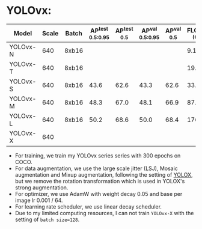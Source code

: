# YOLOvx:

| Model    | Scale | Batch | AP<sup>test<br>0.5:0.95 | AP<sup>test<br>0.5 | AP<sup>val<br>0.5:0.95 | AP<sup>val<br>0.5 | FLOPs<br><sup>(G) | Params<br><sup>(M) | Weight |
|----------|-------|-------|-------------------------|--------------------|------------------------|-------------------|-------------------|--------------------|--------|
| YOLOvx-N |  640  | 8xb16 |                         |                    |                        |                   |      9.1          |        2.4         |  |
| YOLOvx-T |  640  | 8xb16 |                         |                    |                        |                   |      19.0         |        5.1         |  |
| YOLOvx-S |  640  | 8xb16 |         43.6            |        62.6        |          43.3          |        62.6       |      33.6         |        9.0         | [ckpt](https://github.com/yjh0410/PyTorch_YOLO_Tutorial/releases/download/yolo_tutorial_ckpt/yolovx_s_coco.pth) |
| YOLOvx-M |  640  | 8xb16 |         48.3            |        67.0        |          48.1          |        66.9       |      87.4         |        23.6        | [ckpt](https://github.com/yjh0410/PyTorch_YOLO_Tutorial/releases/download/yolo_tutorial_ckpt/yolovx_m_coco.pth) |
| YOLOvx-L |  640  | 8xb16 |         50.2            |        68.6        |          50.0          |        68.4       |      176.6        |        47.6        | [ckpt](https://github.com/yjh0410/PyTorch_YOLO_Tutorial/releases/download/yolo_tutorial_ckpt/yolovx_l_coco.pth) |
| YOLOvx-X |  640  |       |                         |                    |                        |                   |                   |                    |  |

- For training, we train my YOLOvx series series with 300 epochs on COCO.
- For data augmentation, we use the large scale jitter (LSJ), Mosaic augmentation and Mixup augmentation, following the setting of [YOLOX](https://github.com/ultralytics/yolov5), but we remove the rotation transformation which is used in YOLOX's strong augmentation.
- For optimizer, we use AdamW with weight decay 0.05 and base per image lr 0.001 / 64.
- For learning rate scheduler, we use linear decay scheduler.
- Due to my limited computing resources, I can not train `YOLOvx-X` with the setting of `batch size=128`.
